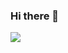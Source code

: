 ### Hi there 👋

[![](https://visitcount.itsvg.in/api?id=theleaks&label=Profile%20Views&color=12&icon=1&pretty=true)](https://visitcount.itsvg.in)
